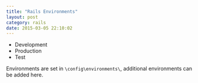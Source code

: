 ```yaml
---
title: "Rails Environments" 
layout: post
category: rails
date: 2015-03-05 22:10:02 
---
```


- Development
- Production
- Test

Environments are set in `\config\environments\`, additional environments can be added here.